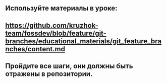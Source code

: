 ## Используйте материалы в уроке:

## https://github.com/kruzhok-team/fossdev/blob/feature/git-branches/educational_materials/git_feature_branches/content.md

## Пройдите все шаги, они должны быть отражены в репозитории.
